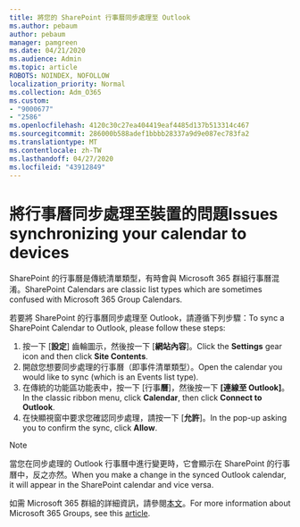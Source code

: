 ```yaml
---
title: 將您的 SharePoint 行事曆同步處理至 Outlook
ms.author: pebaum
author: pebaum
manager: pamgreen
ms.date: 04/21/2020
ms.audience: Admin
ms.topic: article
ROBOTS: NOINDEX, NOFOLLOW
localization_priority: Normal
ms.collection: Adm_O365
ms.custom:
- "9000677"
- "2586"
ms.openlocfilehash: 4120c30c27ea404419eaf4485d137b513314c467
ms.sourcegitcommit: 286000b588adef1bbbb28337a9d9e087ec783fa2
ms.translationtype: MT
ms.contentlocale: zh-TW
ms.lasthandoff: 04/27/2020
ms.locfileid: "43912849"
---
```

# <a name="issues-synchronizing-your-calendar-to-devices"></a><span data-ttu-id="3e880-102">將行事曆同步處理至裝置的問題</span><span class="sxs-lookup"><span data-stu-id="3e880-102">Issues synchronizing your calendar to devices</span></span>

<span data-ttu-id="3e880-103">SharePoint 的行事曆是傳統清單類型，有時會與 Microsoft 365 群組行事曆混淆。</span><span class="sxs-lookup"><span data-stu-id="3e880-103">SharePoint Calendars are classic list types which are sometimes confused with Microsoft 365 Group Calendars.</span></span>

<span data-ttu-id="3e880-104">若要將 SharePoint 的行事曆同步處理至 Outlook，請遵循下列步驟：</span><span class="sxs-lookup"><span data-stu-id="3e880-104">To sync a SharePoint Calendar to Outlook, please follow these steps:</span></span>

1. <span data-ttu-id="3e880-105">按一下 [**設定**] 齒輪圖示，然後按一下 [**網站內容**]。</span><span class="sxs-lookup"><span data-stu-id="3e880-105">Click the **Settings** gear icon and then click **Site Contents**.</span></span>
2. <span data-ttu-id="3e880-106">開啟您想要同步處理的行事曆（即事件清單類型）。</span><span class="sxs-lookup"><span data-stu-id="3e880-106">Open the calendar you would like to sync (which is an Events list type).</span></span>
3. <span data-ttu-id="3e880-107">在傳統的功能區功能表中，按一下 [行事**曆**]，然後按一下 **[連線至 Outlook]**。</span><span class="sxs-lookup"><span data-stu-id="3e880-107">In the classic ribbon menu, click **Calendar**, then click **Connect to Outlook**.</span></span>
4. <span data-ttu-id="3e880-108">在快顯視窗中要求您確認同步處理，請按一下 [**允許**]。</span><span class="sxs-lookup"><span data-stu-id="3e880-108">In the pop-up asking you to confirm the sync, click **Allow**.</span></span>

>[!Note]
> <span data-ttu-id="3e880-109">當您在同步處理的 Outlook 行事曆中進行變更時，它會顯示在 SharePoint 的行事曆中，反之亦然。</span><span class="sxs-lookup"><span data-stu-id="3e880-109">When you make a change in the synced Outlook calendar, it will appear in the SharePoint calendar and vice versa.</span></span>

<span data-ttu-id="3e880-110">如需 Microsoft 365 群組的詳細資訊，請參閱[本文](https://support.office.com/article/Learn-about-Office-365-groups-b565caa1-5c40-40ef-9915-60fdb2d97fa2)。</span><span class="sxs-lookup"><span data-stu-id="3e880-110">For more information about Microsoft 365 Groups, see this [article](https://support.office.com/article/Learn-about-Office-365-groups-b565caa1-5c40-40ef-9915-60fdb2d97fa2).</span></span>
